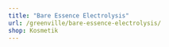 ```yaml
---
title: "Bare Essence Electrolysis"
url: /greenville/bare-essence-electrolysis/
shop: Kosmetik
---
```


